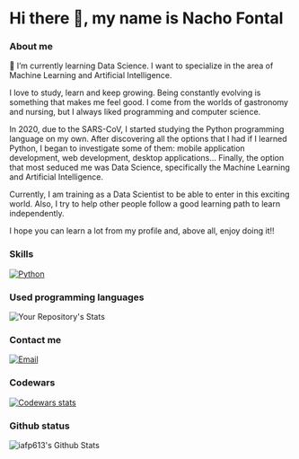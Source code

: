 # Hi there 👋, my name is Nacho Fontal

### About me

🌱 I’m currently learning Data Science. I want to specialize in the area of Machine Learning and Artificial Intelligence.

I love to study, learn and keep growing. Being constantly evolving is something that makes me feel good. I come from the worlds of gastronomy and nursing, but I always liked programming and computer science.

In 2020, due to the SARS-CoV, I started studying the Python programming language on my own.
After discovering all the options that I had if I learned Python, I began to investigate some of them: mobile application development, web development, desktop applications... Finally, the option that most seduced me was Data Science, specifically the Machine Learning and Artificial Intelligence.

Currently, I am training as a Data Scientist to be able to enter in this exciting world. Also, I try to help other people follow a good learning path to learn independently.

I hope you can learn a lot from my profile and, above all, enjoy doing it!!

### Skills

[![Python](https://img.shields.io/badge/python-306998?style=for-the-badge&logo=python&logoColor=306998&labelColor=FFD43B)]()

### Used programming languages

![Your Repository's Stats](https://github-readme-stats.vercel.app/api/top-langs/?username=iafp613&theme=blue-green)

### Contact me

[![Email](https://img.shields.io/badge/iafp613@gmail.com-my_personal_email-EA4335?style=for-the-badge&logo=gmail&logoColor=BB001B&labelColor=FBBC05)](mailto:iafp613@gmail.com)

### Codewars

[![Codewars stats](https://www.codewars.com/users/iafp613/badges/large)](https://www.codewars.com/users/iafp613)

### Github status

<img align="left" alt="iafp613's Github Stats" src="https://github-readme-stats.vercel.app/api?username=iafp613&show_icons=true&hide_border=true" />
